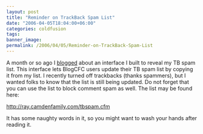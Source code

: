 ```yaml
---
layout: post
title: "Reminder on TrackBack Spam List"
date: "2006-04-05T18:04:00+06:00"
categories: coldfusion 
tags: 
banner_image: 
permalink: /2006/04/05/Reminder-on-TrackBack-Spam-List
---
```


A month or so ago I <a href="http://ray.camdenfamily.com/index.cfm/2006/3/1/BlogCFC-Trackback-Spam-List-Exposed">blogged</a> about an interface I built to reveal my TB spam list. This interface lets BlogCFC users update their TB spam list by copying it from my list. I recently turned off trackbacks (thanks spammers), but I wanted folks to know that the list is still being updated. Do not forget that you can use the list to block comment spam as well. The list may be found here:

http://ray.camdenfamily.com/tbspam.cfm

It has some naughty words in it, so you might want to wash your hands after reading it.